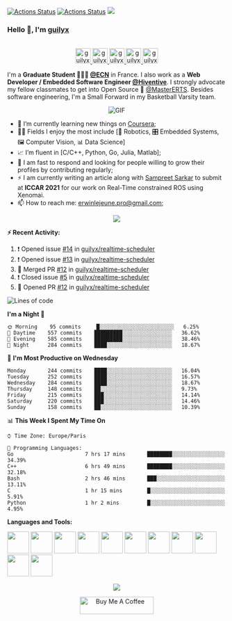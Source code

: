 [![Actions Status](https://github.com/guilyx/guilyx/workflows/wakatime-stats/badge.svg)](https://github.com/guilyx/guilyx/actions)
[![Actions Status](https://github.com/guilyx/guilyx/workflows/update-gh-activity/badge.svg)](https://github.com/guilyx/guilyx/actions)
![](https://visitor-badge.glitch.me/badge?page_id=guilyx.guilyx)

### Hello 👋, I'm [guilyx](https://guilyx.github.io) 

<p align="center">
<br/>
<a href="https://twitter.com/spida_rwin">
  <img alt="guilyx | Twitter" width="35px" src="https://image.flaticon.com/icons/svg/2111/2111703.svg" />
</a>
<a href="https://www.linkedin.com/in/erwinlejeune-lkn">
  <img alt="guilyx's LinkdeIN" width="35px" src="https://image.flaticon.com/icons/svg/2111/2111465.svg" />
</a>
<a href="https://www.facebook.com/erwin.lejeune">
  <img alt="guilyx's Facebook" width="35px" src="https://image.flaticon.com/icons/svg/2111/2111342.svg" />
</a>
<a href="https://www.instagram.com/spid_erwin">
  <img alt="guilyx's Instagram" width="35px" src="https://image.flaticon.com/icons/svg/2111/2111421.svg" />
</a>
<a href="https://open.spotify.com/user/11147618695?si=zZFn6uAGRLyoU02lsG50GA">
  <img alt="guilyx's Spotify" width="35px" src="https://image.flaticon.com/icons/svg/2111/2111627.svg" />
</a>
</p>

I'm a **Graduate Student 👨🏽‍💼 [@ECN](https://www.ec-nantes.fr)** in France. I also work as a **Web Developer / Embedded Software Engineer [@Hiventive](https://www.hiventive.com)**. I strongly advocate my fellow classmates to get into Open Source 📢 [@MasterERTS](https://github.com/MasterERTS). Besides software engineering, I'm a Small Forward in my Basketball Varsity team.

<p align="center">
<img align="center" alt="GIF" src="https://media1.tenor.com/images/1c6140897565e34a4e98f618e220dc0d/tenor.gif?itemid=9358372" />
</p>

- 📖 I’m currently learning new things on [Coursera](https://www.coursera.org);
- 🤹🏽 Fields I enjoy the most include [🤖 Robotics, 🎛 Embedded Systems, 🖼 Computer Vision, 📊 Data Science]
- 📈 I’m fluent in [C/C++, Python, Go, Julia, Matlab];
- 💬 I am fast to respond and looking for people willing to grow their profiles by contributing regularly;
- ⚡️ I am currently writing an article along with [Sampreet Sarkar](https://github.com/sampreets3) to submit at **ICCAR 2021** for our work on Real-Time constrained ROS using Xenomai.
- 📫 How to reach me: <erwinlejeune.pro@gmail.com>;

<p align="center">
  <img alig src="https://github-profile-trophy.vercel.app/?username=guilyx&column=6&rank=SSS,SS,S,AAA,AA,A,B,C" />
</p>


**:zap: Recent Activity:**

<!--START_SECTION:activity-->
1. ❗️ Opened issue [#14](https://github.com/guilyx/realtime-scheduler/issues/14) in [guilyx/realtime-scheduler](https://github.com/guilyx/realtime-scheduler)
2. ❗️ Opened issue [#13](https://github.com/guilyx/realtime-scheduler/issues/13) in [guilyx/realtime-scheduler](https://github.com/guilyx/realtime-scheduler)
3. 🎉 Merged PR [#12](https://github.com/guilyx/realtime-scheduler/pull/12) in [guilyx/realtime-scheduler](https://github.com/guilyx/realtime-scheduler)
4. ❗️ Closed issue [#5](https://github.com/guilyx/realtime-scheduler/issues/5) in [guilyx/realtime-scheduler](https://github.com/guilyx/realtime-scheduler)
5. 💪 Opened PR [#12](https://github.com/guilyx/realtime-scheduler/pull/12) in [guilyx/realtime-scheduler](https://github.com/guilyx/realtime-scheduler)
<!--END_SECTION:activity-->

<!--START_SECTION:waka-->
![Lines of code](https://img.shields.io/badge/From%20Hello%20World%20I%27ve%20Written-21.8%20million%20lines%20of%20code-blue)

**I'm a Night 🦉** 

```text
🌞 Morning    95 commits     █░░░░░░░░░░░░░░░░░░░░░░░░   6.25% 
🌆 Daytime    557 commits    █████████░░░░░░░░░░░░░░░░   36.62% 
🌃 Evening    585 commits    █████████░░░░░░░░░░░░░░░░   38.46% 
🌙 Night      284 commits    ████░░░░░░░░░░░░░░░░░░░░░   18.67%

```
📅 **I'm Most Productive on Wednesday** 

```text
Monday       244 commits    ████░░░░░░░░░░░░░░░░░░░░░   16.04% 
Tuesday      252 commits    ████░░░░░░░░░░░░░░░░░░░░░   16.57% 
Wednesday    284 commits    ████░░░░░░░░░░░░░░░░░░░░░   18.67% 
Thursday     148 commits    ██░░░░░░░░░░░░░░░░░░░░░░░   9.73% 
Friday       215 commits    ███░░░░░░░░░░░░░░░░░░░░░░   14.14% 
Saturday     220 commits    ███░░░░░░░░░░░░░░░░░░░░░░   14.46% 
Sunday       158 commits    ██░░░░░░░░░░░░░░░░░░░░░░░   10.39%

```


📊 **This Week I Spent My Time On** 

```text
⌚︎ Time Zone: Europe/Paris

💬 Programming Languages: 
Go                       7 hrs 17 mins       ████████░░░░░░░░░░░░░░░░░   34.39% 
C++                      6 hrs 49 mins       ████████░░░░░░░░░░░░░░░░░   32.18% 
Bash                     2 hrs 46 mins       ███░░░░░░░░░░░░░░░░░░░░░░   13.11% 
C                        1 hr 15 mins        █░░░░░░░░░░░░░░░░░░░░░░░░   5.91% 
Python                   1 hr 2 mins         █░░░░░░░░░░░░░░░░░░░░░░░░   4.95%

```


<!--END_SECTION:waka-->

**Languages and Tools:**  

<code><img height="50" src="https://image.flaticon.com/icons/svg/2861/2861557.svg"></code>
<code><img height="50" src="https://image.flaticon.com/icons/svg/3190/3190604.svg"></code>
<code><img height="50" src="https://image.flaticon.com/icons/svg/2942/2942156.svg"></code>
<code><img height="50" src="https://img.icons8.com/color/48/000000/golang.png"></code>
<code><img height="50" src="https://image.flaticon.com/icons/svg/1628/1628182.svg"></code>
<code><img height="50" src="https://image.flaticon.com/icons/png/512/2085/2085061.png"></code>
<code><img height="50" src="https://image.flaticon.com/icons/svg/2535/2535543.svg"></code>
<code><img height="50" src="https://cdn.icon-icons.com/icons2/1508/PNG/512/matlab_104289.png"></code>
<code><img height="50" src="https://image.flaticon.com/icons/svg/2721/2721297.svg"></code>
<code><img height="50" src="https://image.flaticon.com/icons/svg/752/752605.svg"></code>
<code><img height="50" src="https://image.flaticon.com/icons/svg/1680/1680899.svg"></code>

<p align="center">
<img align="center" src="https://github-readme-stats.vercel.app/api?username=guilyx&show_icons=true&hide_border=true">
</p>

<p align="center">
<a href="https://www.buymeacoffee.com/dq01aOE" target="_blank"><img src="https://cdn.buymeacoffee.com/buttons/default-red.png" alt="Buy Me A Coffee" height="40" width="170" ></a>
</p>
